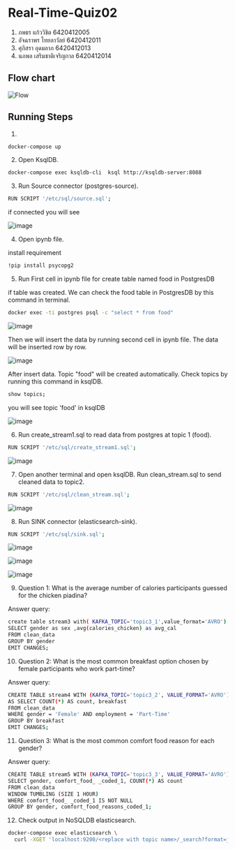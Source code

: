 # Real-Time-Quiz02
1. ภพธร แก้ววิชิต 6420412005
2. อัจฉราพร ไทยลาวัลย์ 6420412011
3. ศุภิสรา อุดมลาภ 6420412013
4. นภพล เสริมชาติเจริญกาล 6420412014

## Flow chart

![Flow](https://user-images.githubusercontent.com/115726435/236603012-930af08f-ad83-4303-a3eb-3a7069b1250d.JPG)

## Running Steps

1.
```sh
docker-compose up
```

2. Open KsqlDB.
```sh
docker-compose exec ksqldb-cli  ksql http://ksqldb-server:8088
```

3. Run Source connector (postgres-source).
```sh
RUN SCRIPT '/etc/sql/source.sql';
```
if connected you will see

![image](https://user-images.githubusercontent.com/115726435/236604783-8ecf23ac-d85a-4976-9ba2-a59f2f96f108.png)


4. Open ipynb file.

 install requirement
 ```sh
!pip install psycopg2
```

5. Run First cell in ipynb file for create table named food in PostgresDB
 
 if table was created. We can check the food table in PostgresDB by this command in terminal.
  ```sh
docker exec -ti postgres psql -c "select * from food"
```

![image](https://user-images.githubusercontent.com/115726435/236605732-4a6b0654-e48d-4871-9941-8ab823aa7b29.png)


 Then we will insert the data by running second cell in ipynb file. The data will be inserted row by row.
 
 ![image](https://user-images.githubusercontent.com/115726435/236605800-010e67da-177f-487a-a480-d1e2de03489e.png)

After insert data. Topic "food" will be created automatically. Check topics by running this command in ksqlDB.
```sh
show topics;
```

you will see topic 'food' in ksqlDB

![image](https://user-images.githubusercontent.com/115726435/236605932-3a05c24f-7bec-421c-82fa-76ba02f4b55c.png)


6. Run create_stream1.sql to read data from postgres at topic 1 (food).

```sh
RUN SCRIPT '/etc/sql/create_stream1.sql';
```
![image](https://user-images.githubusercontent.com/115726435/236606148-9e6305ef-5ae9-4306-8343-75308ff8fcfe.png)


7. Open another terminal and open ksqlDB. Run clean_stream.sql to send cleaned data to topic2.
```sh
RUN SCRIPT '/etc/sql/clean_stream.sql';
```
![image](https://user-images.githubusercontent.com/115726435/236606250-54eedb28-94d0-4e46-9ad9-7b1668f6362c.png)


8. Run SINK connector (elasticsearch-sink).
```sh
RUN SCRIPT '/etc/sql/sink.sql';
```
![image](https://user-images.githubusercontent.com/115726435/236606289-e6b05ef6-17f3-43a8-8338-66d6bd8ca60d.png)

![image](https://user-images.githubusercontent.com/115726435/236606302-a1ede82c-f1e2-42bb-aaa6-b2bf55c09a1b.png)

![image](https://user-images.githubusercontent.com/115726435/236606317-f73ba709-c42d-449b-b750-c8a7ab3b10e1.png)


9. Question 1: What is the average number of calories participants guessed for the chicken piadina?

Answer query:
```sh
create table stream3 with( KAFKA_TOPIC='topic3_1',value_format='AVRO') AS 
SELECT gender as sex ,avg(calories_chicken) as avg_cal
FROM clean_data
GROUP BY gender
EMIT CHANGES;
```

10. Question 2: What is the most common breakfast option chosen by female participants who work part-time?

Answer query:
```sh
CREATE TABLE stream4 WITH (KAFKA_TOPIC='topic3_2', VALUE_FORMAT='AVRO')
AS SELECT COUNT(*) AS count, breakfast
FROM clean_data
WHERE gender = 'Female' AND employment = 'Part-Time'
GROUP BY breakfast
EMIT CHANGES;
```

11. Question 3: What is the most common comfort food reason for each gender?

Answer query:
```sh
CREATE TABLE stream5 WITH (KAFKA_TOPIC='topic3_3', VALUE_FORMAT='AVRO') AS
SELECT gender, comfort_food_ _coded_1, COUNT(*) AS count
FROM clean_data
WINDOW TUMBLING (SIZE 1 HOUR) 
WHERE comfort_food_ _coded_1 IS NOT NULL
GROUP BY gender, comfort_food_reasons_coded_1;
```

12. Check output in NoSQLDB elasticsearch.
```sh
docker-compose exec elasticsearch \
  curl -XGET 'localhost:9200/<replace with topic name>/_search?format=json&pretty'
```


